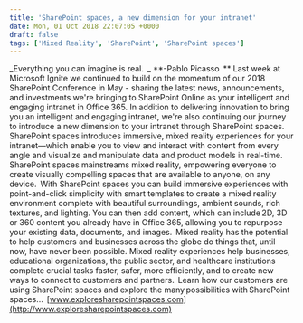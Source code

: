 ```yaml
---
title: 'SharePoint spaces, a new dimension for your intranet'
date: Mon, 01 Oct 2018 22:07:05 +0000
draft: false
tags: ['Mixed Reality', 'SharePoint', 'SharePoint spaces']
---
```


_Everything you can imagine is real.  _ **\-Pablo Picasso  ** Last week at Microsoft Ignite we continued to build on the momentum of our 2018 SharePoint Conference in May - sharing the latest news, announcements, and investments we're bringing to SharePoint Online as your intelligent and engaging intranet in Office 365. In addition to delivering innovation to bring you an intelligent and engaging intranet, we're also continuing our journey to introduce a new dimension to your intranet through SharePoint spaces. SharePoint spaces introduces immersive, mixed reality experiences for your intranet—which enable you to view and interact with content from every angle and visualize and manipulate data and product models in real-time. SharePoint spaces mainstreams mixed reality, empowering everyone to create visually compelling spaces that are available to anyone, on any device.  With SharePoint spaces you can build immersive experiences with point-and-click simplicity with smart templates to create a mixed reality environment complete with beautiful surroundings, ambient sounds, rich textures, and lighting. You can then add content, which can include 2D, 3D or 360 content you already have in Office 365, allowing you to repurpose your existing data, documents, and images.  Mixed reality has the potential to help customers and businesses across the globe do things that, until now, have never been possible. Mixed reality experiences help businesses, educational organizations, the public sector, and healthcare institutions complete crucial tasks faster, safer, more efficiently, and to create new ways to connect to customers and partners.  Learn how our customers are using SharePoint spaces and explore the many possibilities with SharePoint spaces…  [www.exploresharepointspaces.com](http://www.exploresharepointspaces.com)